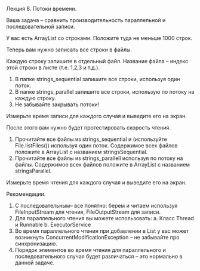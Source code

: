 Лекция 8. Потоки времени.

Ваша задача – сравнить производительность параллельной и последовательной записи.

У вас есть ArrayList со строками.
Положите туда не меньше 1000 строк.
 
Теперь вам нужно записать все строки в файлы.
 
Каждую строку запишите в отдельный файл. Название файла – индекс этой строки в листе (т.е. 1,2,3 и т.д.).
 
1.	В папке strings_sequential запишите все строки, используя один поток.
2.	В папке strings_parallel запишите все строки, использую по потоку на каждую строку.
3.	Не забывайте закрывать потоки!
 
Измерьте время записи для каждого случая и выведите его на экран.
 
После этого вам нужно будет протестировать скорость чтения.
 
1.	Прочитайте все файлы из strings_sequential и (используйте File.listFiles()) используя один поток. Содержимое всех файлов положите в ArrayList с названием stringsSequential.
2.	Прочитайте все файлы из strings_parallell используя по потоку на файлы. Содержимое всех файлов положите в ArrayList с названием stringsParallel.
 
Измерьте время чтения для каждого случая и выведите его на экран.
 
Рекомендации.
1.	С последовательным– все понятно: берем и читаем используя FileInputStream для чтения, FileOutputStream для записи.
2.	Для параллельного чтения вы можете использовать:
a.	Класс Thread  и Runnable
b.	ExecutorService
3.	Во время параллельного чтения при добавлении в List у вас может возникнуть ConcurrentModificationException – не забывайте про синхронизацию.
4.	Порядок элементов во время чтения для параллельного и последовательного случая будет различаться – это нормально в данной задаче.

